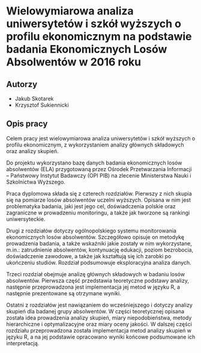 # Wielowymiarowa analiza uniwersytetów i szkół wyższych o profilu ekonomicznym na podstawie badania Ekonomicznych Losów Absolwentów w 2016 roku

## Autorzy
* Jakub Skotarek
* Krzysztof Sukiennicki

## Opis pracy
Celem pracy jest wielowymiarowa analiza uniwersytetów i szkół wyższych o profilu
ekonomicznym, z wykorzystaniem analizy głównych składowych oraz analizy skupień. 

Do projektu wykorzystano bazę danych badania ekonomicznych losów absolwentów (ELA) przygotowaną
przez Ośrodek Przetwarzania Informacji – Państwowy Instytut Badawczy (OPI PIB)
na zlecenie Ministerstwa Nauki i Szkolnictwa Wyższego. 

Praca dyplomowa składa się z czterech rozdziałów. Pierwszy z nich skupia się na pomiarze
losów absolwentów uczelni wyższych. Opisana w nim jest problematyka badania, jaki jest jego
cel, doświadczenia polskie oraz zagraniczne w prowadzeniu monitoringu, a także jak tworzone
są rankingi uniwersyteckie. 

Drugi z rozdziałów dotyczy ogólnopolskiego systemu monitorowania ekonomicznych losów
absolwentów. Szczegółowo opisuje on metodykę prowadzenia badania, a także wskaźniki jakie
zostały w nim wykorzystane, m.in.: zatrudnienie absolwentów, kontynuację edukacji, poziom
bezrobocia, doświadczenie zawodowe, a także jak kształtują się ich zarobki po ukończeniu studiów.
Rozdział podsumowuje eksploracyjna analiza danych. 

Trzeci rozdział obejmuje analizę głównych składowych w badaniu losów absolwentów.
Pierwsza część przedstawia teoretyczne podstawy analizy, następnie przeprowadzona jest implementacja jej metod w języku R, a następnie prezentowane są otrzymane wyniki.

Ostatni z rozdziałów jest nawiązaniem do wcześniejszego i dotyczy analizy skupień dla badanej
grupy absolwentów. W części teoretycznej opisana została idea prowadzenia analizy skupień,
miary niepodobieństwa, metody hierarchiczne i optymalizacyjne oraz miary oceny jakości.
W dalszej części rozdziału przeprowadzona została implementacja metod analizy skupień
w języku R, a na jej podstawie opracowano wyniki końcowe podsumowane ich interpretacją.
